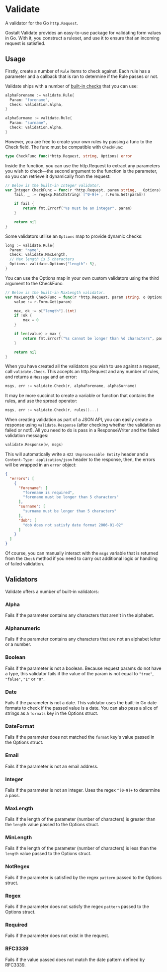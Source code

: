 # Validate

A validator for the Go `http.Request`.

Gostalt Validate provides an easy-to-use package for validating
form values in Go. With it, you construct a ruleset, and use it
to ensure that an incoming request is satisfied.

## Usage

Firstly, create a number of `Rule` items to check against. Each
rule has a parameter and a callback that is ran to determine if
the Rule passes or not.

Validate ships with a number of [built-in checks] that you can
use:

[built-in checks]: #Validators

```go
alphaForename := validate.Rule{
  Param: "forename",
  Check: validation.Alpha,
}

alphaSurname := validate.Rule{
  Param: "surname",
  Check: validation.Alpha,
}
```

However, you are free to create your own rules by passing a func
to the Check field. The func must be compatible with `CheckFunc`:

```go
type CheckFunc func(*http.Request, string, Options) error
```

Inside the function, you can use the http.Request to extract any
parameters you wish to check—the second argument to the function
is the parameter, so you can retrieve it dynamically from the
request:

```go
// Below is the built-in Integer validator.
var Integer CheckFunc = func(r *http.Request, param string, _ Options) error {
	fail, _ := regexp.MatchString(`[^0-9]+`, r.Form.Get(param))

	if fail {
		return fmt.Errorf("%s must be an integer", param)
	}

	return nil
}
```

Some validators utilise an `Options` map to provide dynamic checks:

```go
long := validate.Rule{
  Param: "name",
  Check: validate.MaxLength,
  // Max length is 5 characters
  Options: validate.Options{"length": 5},
}
```

You can use the Options map in your own custom validators using
the third argument to the CheckFunc:

```go
// Below is the built-in MaxLength validator.
var MaxLength CheckFunc = func(r *http.Request, param string, o Options) error {
	value := r.Form.Get(param)

	max, ok := o["length"].(int)
	if !ok {
		max = 0
	}

	if len(value) > max {
		return fmt.Errorf("%s cannot be longer than %d characters", param, max)
	}

	return nil
}
```

When you have created all the validators you wish to use against
a request, call `validate.Check`. This accepts an http.Request
and any number of rules, and returns a `Message` and an error:

```go
msgs, err := validate.Check(r, alphaForename, alphaSurname)
```

It may be more succinct to create a variable or function that
contains the rules, and use the spread operator:

```go
msgs, err := validate.Check(r, rules()...)
```

When creating validation as part of a JSON API, you can easily
create a response using `validate.Response` (after checking
whether the validation as failed or not!). All you need to do
is pass in a ResponseWriter and the failed validation messages:

```go
validate.Response(w, msgs)
```

This will automatically write a `422 Unprocessable Entity` header
and a `Content-Type: application/json` header to the response,
then, the errors will be wrapped in an `error` object:

```json
{
  "errors": [
    {
      "forename": [
        "forename is required",
        "forename must be longer than 5 characters"
      ],
      "surname": [
        "surname must be longer than 5 characters"
      ],
      "dob": [
        "dob does not satisfy date format 2006-01-02"
      ]
    }
  ]
}
```

Of course, you can manually interact with the `msgs` variable
that is returned from the `Check` method if you need to carry
out additional logic or handling of failed validation.

## Validators

Validate offers a number of built-in validators:

### Alpha

Fails if the parameter contains any characters that aren't in the
alphabet.

### Alphanumeric

Fails if the parameter contains any characters that are not an
alphabet letter or a number.

### Boolean

Fails if the parameter is not a boolean. Because request params
do not have a type, this validator fails if the value of the
param is not equal to `"true"`, `"false"`, `"1"` or `"0"`.

### Date

Fails if the parameter is not a date. This validator uses the
built-in Go date formats to check if the passed value is a date.
You can also pass a slice of strings as a `formats` key in the
Options struct.

### DateFormat

Fails if the parameter does not matched the `format` key's value
passed in the Options struct.

### Email

Fails if the parameter is not an email address.

### Integer

Fails if the parameter is not an integer. Uses the regex `^[0-9]+`
to determine a pass.

### MaxLength

Fails if the length of the parameter (number of characters) is
greater than the `length` value passed to the Options struct.

### MinLength

Fails if the length of the parameter (number of characters) is
less than the `length` value passed to the Options struct.

### NotRegex

Fails if the parameter is satisfied by the regex `pattern` passed
to the Options struct.

### Regex

Fails if the parameter does not satisfy the regex `pattern` passed
to the Options struct.

### Required

Fails if the parameter does not exist in the request.

### RFC3339

Fails if the value passed does not match the date pattern defined
by RFC3339.
